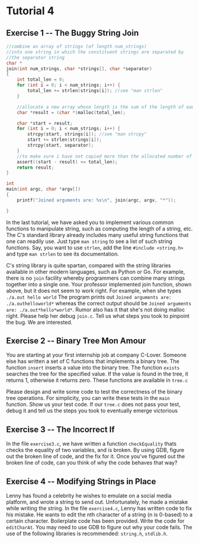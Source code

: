 Tutorial 4
==========
Exercise 1 -- The Buggy String Join
-----
```c
//combine an array of strings (of length num_strings)
//into one string in which the constituent strings are separated by
//the separator string
char *
join(int num_strings, char *strings[], char *separator)
{
	int total_len = 0;
	for (int i = 0; i < num_strings; i++) {
		total_len += strlen(strings[i]); //see "man strlen"
	}

	//allocate a new array whose length is the sum of the length of each individual string
	char *result = (char *)malloc(total_len);

	char *start = result;
	for (int i = 0; i < num_strings; i++) {
		strcpy(start, strings[i]); //see "man strcpy"
		start += strlen(strings[i]);
		strcpy(start, separator);
	}
	//to make sure i have not copied more than the allocated number of bytes
	assert((start - result) <= total_len);
	return result;
}

int
main(int argc, char *argv[])
{
	printf("Joined arguments are: %s\n", join(argc, argv, "*"));

}
```
In the last tutorial, we have asked you to implement various common functions to manipulate string,
such as computing the length of a string, etc.  The C's standard library already includes many
useful string functions that one can readily use. Just type `man string` to see a list of
such string functions. Say, you want to use `strlen`, add the line `#include <string.h>` and
type `man strlen` to see its documentation.

C's string library is quite spartan, compared with the string libraries
available in other modern languages, such as Python or Go.  For example, there
is no ``join`` facility whereby programmers can combine many strings together
into a single one.  Your professor implemented join function, shown above, but
it does not seem to work right. For example, when she types `./a.out hello world`
The program prints out `Joined arguments are: ./a.outhelloworld*` whereas the
correct output should be `Joined arguments are: ./a.out*hello*world*`. Rumor also
has it that she's not doing malloc right. Please help her debug `join.c`. Tell us
what steps you took to pinpoint the bug. We are interested.


Exercise 2 -- Binary Tree Mon Amour
-----

You are starting at your first internship job at company C-Lover.  Someone else
has written a set of C functions that implements a binary tree.  The function
`insert` inserts a value into the binary tree.  The function `exists` searches
the tree for the specified value. If the value is found in the tree, it returns
1, otherwise it returns zero.  These functions are available in `tree.c`

Please design and write some code to test the correctness of the binary tree
operations.  For simplicity, you can write these tests in the `main` function.
Show us your test code.  If our `tree.c` does not pass your test, debug it
and tell us the steps you took to eventually emerge victorious


Exercise 3 -- The Incorrect If
-----

In the file `exercise3.c`, we have written a function `checkEquality` thats checks the equality of two variables, and is broken. By using GDB, figure out the broken line of code, and the fix for it. Once you've figured out the broken line of code, can you think of why the code behaves that way?

Exercise 4 -- Modifying Strings in Place
-----

Lenny has found a celebrity he wishes to emulate on a social media platform, and wrote a string to send out. Unfortunately, he made a mistake while writing the string. In the file `exercise4.c`, Lenny has written code to fix his mistake. He wants to edit the nth character of a string (n is 0-based) to a certain character. Boilerplate code has been provided. Write the code for `editCharAt`. You may need to use GDB to figure out why your code fails. The use of the following libraries is recommended: `string.h`, `stdlib.h`.

